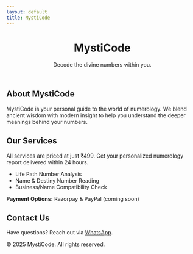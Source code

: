 ```yaml
---
layout: default
title: MystiCode
---
```


<header>
  <h1>MystiCode</h1>
  <p>Decode the divine numbers within you.</p>
</header>

<section>
  <h2>About MystiCode</h2>
  <p>MystiCode is your personal guide to the world of numerology. We blend ancient wisdom with modern insight to help you understand the deeper meanings behind your numbers.</p>
</section>

<section>
  <h2>Our Services</h2>
  <p>All services are priced at just ₹499. Get your personalized numerology report delivered within 24 hours.</p>
  <ul>
    <li>Life Path Number Analysis</li>
    <li>Name & Destiny Number Reading</li>
    <li>Business/Name Compatibility Check</li>
  </ul>
  <p><strong>Payment Options:</strong> Razorpay & PayPal (coming soon)</p>
</section>

<section>
  <h2>Contact Us</h2>
  <p>Have questions? Reach out via <a href="https://wa.me/919999999999" target="_blank">WhatsApp</a>.</p>
</section>

<footer>
  <p>&copy; 2025 MystiCode. All rights reserved.</p>
</footer>
